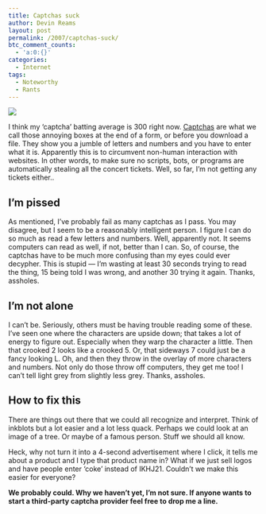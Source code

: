 ```yaml
---
title: Captchas suck
author: Devin Reams
layout: post
permalink: /2007/captchas-suck/
btc_comment_counts:
  - 'a:0:{}'
categories:
  - Internet
tags:
  - Noteworthy
  - Rants
---
```

<img src="http://devinreams.com/wp-content/uploads/2007/01/captcha.jpg" align="center" />

I think my &#8216;captcha&#8217; batting average is 300 right now. [Captchas][1] are what we call those annoying boxes at the end of a form, or before you download a file. They show you a jumble of letters and numbers and you have to enter what it is. Apparently this is to circumvent non-human interaction with websites. In other words, to make sure no scripts, bots, or programs are automatically stealing all the concert tickets. Well, so far, I&#8217;m not getting any tickets either..

<!--more-->

## I&#8217;m pissed

As mentioned, I&#8217;ve probably fail as many captchas as I pass. You may disagree, but I seem to be a reasonably intelligent person. I figure I can do so much as read a few letters and numbers. Well, apparently not. It seems computers can read as well, if not, better than I can. So, of course, the captchas have to be much more confusing than my eyes could ever decypher. This is stupid &#8212; I&#8217;m wasting at least 30 seconds trying to read the thing, 15 being told I was wrong, and another 30 trying it again. Thanks, assholes.

## I&#8217;m not alone

I can&#8217;t be. Seriously, others must be having trouble reading some of these. I&#8217;ve seen one where the characters are upside down; that takes a lot of energy to figure out. Especially when they warp the character a little. Then that crooked 2 looks like a crooked 5. Or, that sideways 7 could just be a fancy looking L. Oh, and then they throw in the overlay of more characters and numbers. Not only do those throw off computers, they get me too! I can&#8217;t tell light grey from slightly less grey. Thanks, assholes.

## How to fix this

There are things out there that we could all recognize and interpret. Think of inkblots but a lot easier and a lot less quack. Perhaps we could look at an image of a tree. Or maybe of a famous person. Stuff we should all know.

Heck, why not turn it into a 4-second advertisement where I click, it tells me about a product and I type that product name in? What if we just sell logos and have people enter &#8216;coke&#8217; instead of IKHJ21. Couldn&#8217;t we make this easier for everyone?

**We probably could. Why we haven&#8217;t yet, I&#8217;m not sure. If anyone wants to start a third-party captcha provider feel free to drop me a line.**

 [1]: http://en.wikipedia.org/wiki/Captcha